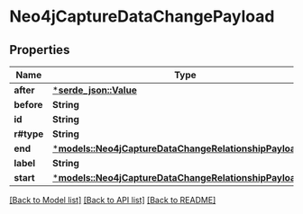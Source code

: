 # Neo4jCaptureDataChangePayload

## Properties
Name | Type | Description | Notes
------------ | ------------- | ------------- | -------------
**after** | [***serde_json::Value**](.md) |  | 
**before** | **String** |  | 
**id** | **String** |  | 
**r#type** | **String** |  | 
**end** | [***models::Neo4jCaptureDataChangeRelationshipPayloadEnd**](Neo4jCaptureDataChangeRelationshipPayload_end.md) |  | 
**label** | **String** |  | 
**start** | [***models::Neo4jCaptureDataChangeRelationshipPayloadEnd**](Neo4jCaptureDataChangeRelationshipPayload_end.md) |  | 

[[Back to Model list]](../README.md#documentation-for-models) [[Back to API list]](../README.md#documentation-for-api-endpoints) [[Back to README]](../README.md)


